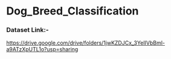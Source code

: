 # Dog_Breed_Classification

### Dataset Link:-
https://drive.google.com/drive/folders/1jwKZDJCx_3YeIIVbBml-a9ATzXpUTL1o?usp=sharing
